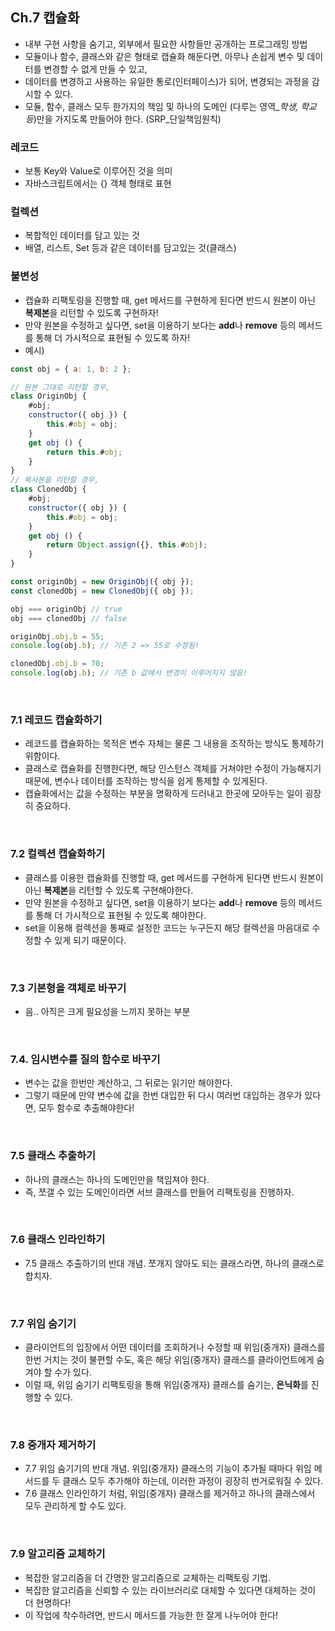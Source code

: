 ## Ch.7 캡슐화

- 내부 구현 사항을 숨기고, 외부에서 필요한 사항들만 공개하는 프로그래밍 방법
- 모듈이나 함수, 클래스와 같은 형태로 캡슐화 해둔다면, 아무나 손쉽게 변수 및 데이터를 변경할 수 없게 만들 수 있고,
- 데이터를 변경하고 사용하는 유일한 통로(인터페이스)가 되어, 변경되는 과정을 감시할 수 있다.
- 모듈, 함수, 클래스 모두 한가지의 책임 및 하나의 도메인 (다루는 영역_*학생, 학교 등*)만을 가지도록 만들어야 한다. (SRP_단일책임원칙)

### 레코드

- 보통 Key와 Value로 이루어진 것을 의미
- 자바스크립트에서는 {} 객체 형태로 표현

### 컬렉션

- 복합적인 데이터를 담고 있는 것
- 배열, 리스트, Set 등과 같은 데이터를 담고있는 것(클래스)

### 불변성

- 캡슐화 리팩토링을 진행할 때, get 메서드를 구현하게 된다면 반드시 원본이 아닌 **복제본**을 리턴할 수 있도록 구현하자!
- 만약 원본을 수정하고 싶다면, set을 이용하기 보다는 **add**나 **remove** 등의 메서드를 통해 더 가시적으로 표현될 수 있도록 하자!
- 예시)
```js
const obj = { a: 1, b: 2 };

// 원본 그대로 리턴할 경우,
class OriginObj {
    #obj;
    constructor({ obj }) {
        this.#obj = obj;
    }
    get obj () {
        return this.#obj;
    }
}
// 복사본을 리턴할 경우,
class ClonedObj {
    #obj;
    constructor({ obj }) {
        this.#obj = obj;
    }
    get obj () {
        return Object.assign({}, this.#obj);
    }
}

const originObj = new OriginObj({ obj });
const clonedObj = new ClonedObj({ obj });

obj === originObj // true
obj === clonedObj // false

originObj.obj.b = 55;
console.log(obj.b); // 기존 2 => 55로 수정됨!

clonedObj.obj.b = 70;
console.log(obj.b); // 기존 b 값에서 변경이 이루어지지 않음!
```

<br />

### 7.1 레코드 캡슐화하기

- 레코드를 캡슐화하는 목적은 변수 자체는 물론 그 내용을 조작하는 방식도 통제하기 위함이다. 
- 클래스로 캡슐화를 진행한다면, 해당 인스턴스 객체를 거쳐야만 수정이 가능해지기 때문에, 변수나 데이터를 조작하는 방식을 쉽게 통제할 수 있게된다.
- 캡슐화에서는 값을 수정하는 부분을 명확하게 드러내고 한곳에 모아두는 일이 굉장히 중요하다.

<br />

### 7.2 컬렉션 캡슐화하기

- 클래스를 이용한 캡슐화를 진행할 때, get 메서드를 구현하게 된다면 반드시 원본이 아닌 **복제본**을 리턴할 수 있도록 구현해야한다.
- 만약 원본을 수정하고 싶다면, set을 이용하기 보다는 **add**나 **remove** 등의 메서드를 통해 더 가시적으로 표현될 수 있도록 해야한다.
- set을 이용해 컬렉션을 통째로 설정한 코드는 누구든지 해당 컬렉션을 마음대로 수정할 수 있게 되기 때문이다.

<br />

### 7.3 기본형을 객체로 바꾸기

- 음.. 아직은 크게 필요성을 느끼지 못하는 부분

<br />

### 7.4. 임시변수를 질의 함수로 바꾸기

- 변수는 값을 한번만 계산하고, 그 뒤로는 읽기만 해야한다.
- 그렇기 때문에 만약 변수에 값을 한번 대입한 뒤 다시 여러번 대입하는 경우가 있다면, 모두 함수로 추출해야한다!

<br />

### 7.5 클래스 추출하기

- 하나의 클래스는 하나의 도메인만을 책임져야 한다.
- 즉, 쪼갤 수 있는 도메인이라면 서브 클래스를 만들어 리팩토링을 진행하자.

<br />

### 7.6 클래스 인라인하기

- 7.5 클래스 추출하기의 반대 개념. 쪼개지 않아도 되는 클래스라면, 하나의 클래스로 합치자.

<br />

### 7.7 위임 숨기기

- 클라이언트의 입장에서 어떤 데이터를 조회하거나 수정할 때 위임(중개자) 클래스를 한번 거치는 것이 불편할 수도, 혹은 해당 위임(중개자) 클래스를 클라이언트에게 숨겨야 할 수가 있다.
- 이럴 때, 위임 숨기기 리팩토링을 통해 위임(중개자) 클래스를 숨기는, **은닉화**를 진행할 수 있다. 

<br />

### 7.8 중개자 제거하기

- 7.7 위임 숨기기의 반대 개념. 위임(중개자) 클래스의 기능이 추가될 때마다 위임 메서드를 두 클래스 모두 추가해야 하는데, 이러한 과정이 굉장히 번거로워질 수 있다.
- 7.6 클래스 인라인하기 처럼, 위임(중개자) 클래스를 제거하고 하나의 클래스에서 모두 관리하게 할 수도 있다.

<br />

### 7.9 알고리즘 교체하기

- 복잡한 알고리즘을 더 간명한 알고리즘으로 교체하는 리팩토링 기법.
- 복잡한 알고리즘을 신뢰할 수 있는 라이브러리로 대체할 수 있다면 대체하는 것이 더 현명하다!
- 이 작업에 착수하려면, 반드시 메서드를 가능한 한 잘게 나누어야 한다!